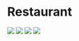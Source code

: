 # Restaurant
<img src="https://s8.uupload.ir/files/restaurant1_4zdu.png"/>
<img src="https://s8.uupload.ir/files/restaurant2_tzmn.png"/>
<img src="https://s8.uupload.ir/files/restaurant3_ko8z.png"/>
<img src="https://s8.uupload.ir/files/restaurant4_dfod.png"/>
